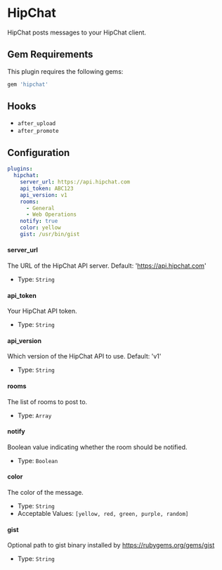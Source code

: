 HipChat
=======
HipChat posts messages to your HipChat client.

Gem Requirements
----------------
This plugin requires the following gems:

```ruby
gem 'hipchat'
```

Hooks
-----
- `after_upload`
- `after_promote`

Configuration
-------------
```yaml
plugins:
  hipchat:
    server_url: https://api.hipchat.com
    api_token: ABC123
    api_version: v1
    rooms:
      - General
      - Web Operations
    notify: true
    color: yellow
    gist: /usr/bin/gist
```

#### server_url
The URL of the HipChat API server. Default: 'https://api.hipchat.com'

- Type: `String`

#### api_token
Your HipChat API token.

- Type: `String`

#### api_version
Which version of the HipChat API to use. Default: 'v1'

- Type: `String`

#### rooms
The list of rooms to post to.

- Type: `Array`

#### notify
Boolean value indicating whether the room should be notified.

- Type: `Boolean`

#### color
The color of the message.

- Type: `String`
- Acceptable Values: `[yellow, red, green, purple, random]`

#### gist
Optional path to gist binary installed by https://rubygems.org/gems/gist

- Type: `String`

